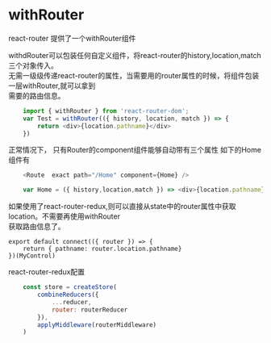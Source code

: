 # withRouter

react-router 提供了一个withRouter组件  

withdRouter可以包装任何自定义组件，将react-router的history,location,match三个对象传入。  
无需一级级传递react-router的属性，当需要用的router属性的时候，将组件包装一层withRouter,就可以拿到  
需要的路由信息。  

```js
	import { withRouter } from 'react-router-dom';
	var Test = withRouter(({ history, location, match }) => {
		return <div>{location.pathname}</div>
	})

```

正常情况下， 只有Router的component组件能够自动带有三个属性 如下的Home组件有  

```js
	<Route  exact path="/Home" component={Home} />

	var Home = ({ history,location,match }) => <div>{location.pathname}</div>

```

如果使用了react-router-redux,则可以直接从state中的router属性中获取location。不需要再使用withRouter  
获取路由信息了。  

```
export default connect(({ router }) => {
	return { pathname: router.location.pathname}
})(MyControl)

```


react-router-redux配置  

```js
	const store = createStore(
		combineReducers({
			...reducer,
			router: routerReducer
		}),
		applyMiddleware(routerMiddleware)
	)

```



